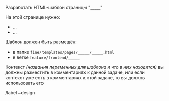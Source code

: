 Разработать HTML-шаблон страницы "_____"

На этой странице нужно:
- ...
- ...
    
Шаблон должен быть размещён:
- в папке `fine/templates/pages/_____/_____.html`
- в ветке `feature/frontend/_____`

Контекст *(названия переменных для шаблона и что в них находится)* вы должны разместить в комментариях к данной задаче, или если контекст уже есть в комментариях к этой задаче, то вы должны использовать его

/label ~design
